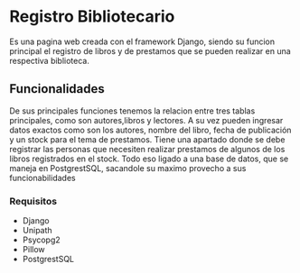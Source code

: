 # Registro Bibliotecario

Es una pagina web creada con el framework Django, siendo su funcion principal el registro de libros  y de prestamos que se pueden realizar en una respectiva biblioteca.

## Funcionalidades
De sus principales funciones tenemos la relacion entre tres tablas principales, como son autores,libros y lectores. A su vez pueden ingresar datos exactos como son los autores, nombre del libro, fecha de publicación y un stock para el tema de prestamos.
Tiene una apartado donde se debe registrar las personas que necesiten realizar prestamos de algunos de los libros registrados en el stock.
Todo eso ligado a una base de datos, que se maneja en PostgrestSQL, sacandole su maximo provecho a sus funcionabilidades


### Requisitos
- Django
- Unipath
- Psycopg2
- Pillow
- PostgrestSQL
